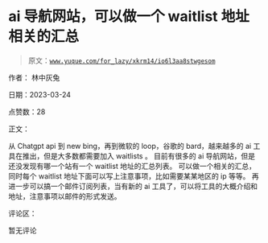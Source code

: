 # ai 导航网站，可以做一个 waitlist 地址相关的汇总

> 原文：[`www.yuque.com/for_lazy/xkrm14/io6l3aa8stwgesom`](https://www.yuque.com/for_lazy/xkrm14/io6l3aa8stwgesom)

作者： 林中灰兔

日期：2023-03-24

点赞数：28

正文：

从 Chatgpt api 到 new bing，再到微软的 loop，谷歌的 bard，越来越多的 ai 工具在推出，但是大多数都需要加入 waitlists 。 目前有很多的 ai 导航网站，但是还没发现有哪一个站有一个 waitlist 地址的汇总列表。 可以做一个相关的汇总，同时每个 waitlist 地址下面可以写上注意事项，比如需要某某地区的 ip 等等。 再进一步可以搞一个邮件订阅列表，当有新的 ai 工具了，可以将工具的大概介绍和地址，注意事项以邮件的形式发送。

评论区：

暂无评论

